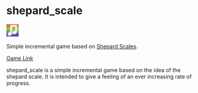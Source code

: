 # shepard_scale

<img src="/favicon.png?raw=true" width="32">

Simple incremental game based on 
[Shepard Scales](https://en.wikipedia.org/wiki/Shepard_tone).

[Game Link](https://asteriskman7.github.io/shepard_scale)

shepard_scale is a simple incremental game based on the idea of the shepard scale. It is intended to give a feeling of an ever increasing rate of progress.
